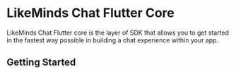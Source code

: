 # LikeMinds Chat Flutter Core

LikeMinds Chat Flutter core is the layer of SDK that allows you to get started in the fastest way possible in building a chat experience within your app.

## Getting Started
